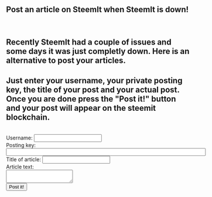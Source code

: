  
<html>
<head><title>Alternative posting page when SteemIt is down</title></head>
<body>
<h2>Post an article on SteemIt when SteemIt is down!</h2><br/>
<h2>Recently SteemIt had a couple of issues and some days it was just completly down. Here is an alternative to post your articles.</h2>
<h2>Just enter your username, your private posting key, the title of your post and your actual post.<br>
Once you are done press the "Post it!" button and your post will appear on the steemit blockchain.</h2>
<br>
Username: <input id="username" type="text"><br/>
Posting key: <input id="privatepostingKey" type="password" size="65"><br/>
Title of article: <input id="title" type="text"><br/>
Article text:<br/>
<textarea id="article"></textarea><br/>
<input id="postIt" type="button" value="Post it!" onClick="postArticle()">
 
</body>
</html>

<script src="https://cdn.steemjs.com/lib/latest/steem.min.js"></script>

<script language="JavaScript">
function postArticle()
{
  steem.broadcast.comment(
    document.getElementById('privatepostingKey').value, // posting wif
    '', // author, leave blank for new post
    'steemtest', // first tag
    document.getElementById('username').value, // username
    'name-of-my-test-article-post', // permlink
    document.getElementById('title').value, // Title
    document.getElementById('article').value, // Body of post
    // json metadata (additional tags, app name, etc)
    { tags: ['secondtag'], app: 'steemjs-test!' },
    function (err, result) {
      if (err)
        alert('Failure! ' + err);
      else
        alert('Success!');
    }
  );
}
</script>
